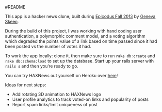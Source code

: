 #README

This app is a hacker news clone, built during [Epicodus Fall 2013](http://www.epicodus.com) by [Geneva Skeen](http://geneevesco.site44.com).

During the build of this project, I was working with hand coding user authentication, a polymorphic comment model, and a voting algorithm which degraded the points value of a link based on time passed since it had been posted vs the number of votes it had. 

To work the app locally: clone it, then make sure to run `rake db:create` and `rake db:schema:load` to set up the database. Start up your rails server with `rails s` and then you're ready to go.

You can try HAXNews out yourself on Heroku over [here](http://haxnews.herokuapp.com)!

Ideas for next steps: 
* Add rotating 3D animation to HAXNews logo
* User profile analytics to track voted-on links and popularity of posts
* Report spam links/limit uniqueness of post

